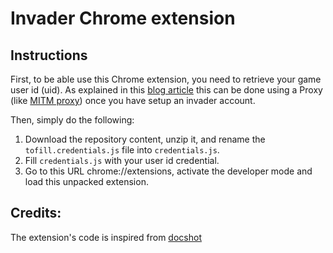 # Invader Chrome extension

## Instructions

First, to be able use this Chrome extension, you need to retrieve your game user id (uid).
As explained in this [blog article](http://adrienrahier.com/blog/how-i-chased-space-invaders-17000kms-far-from-home/) this can be done using a Proxy (like [MITM proxy](https://mitmproxy.org)) once you have setup an invader account.

Then, simply do the following:

1. Download the repository content, unzip it, and rename the `tofill.credentials.js` file into `credentials.js`.
2. Fill `credentials.js` with your user id credential.
3. Go to this URL chrome://extensions, activate the developer mode and load this unpacked extension.

## Credits:

The extension's code is inspired from [docshot](https://github.com/mapbox/docshot)
